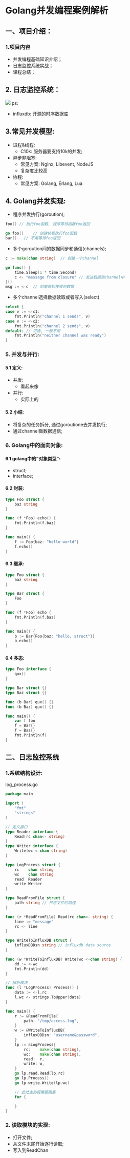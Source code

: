# Golang并发编程案例解析
## 一、项目介绍：
### 1.项目内容
- 并发编程基础知识介绍；
- 日志监控系统实战；
- 课程总结；
## 2. 日志监控系统：
![](./Doc/images/01_logSys.jpg)
ps:
- influxdb: 开源的时序数据库

## 3.常见并发模型:
- 进程&线程:
    - C10k: 服务器要支持10k的并发;
-  异步非阻塞:
    - 常见方案: Nginx, Libevent, NodeJS
    - 复杂度比较高
- 协程:
    - 常见方案: Golang, Erlang, Lua

## 4. Golang并发实现:
- 程序并发执行(goroution);
```go
foo() // 执行foo函数, 程序等待函数foo返回

go foo()    // 创建协程执行foo函数
bar()   // 不用等待foo返回
```
- 多个goroution间的数据同步和通信(channels);
```go
c := make(chan string)  // 创建一个channel

go func() {
    time.Sleep(1 * time.Second)
    c <- "message from closure" // 发送数据到channel中
}()
msg := <-c  // 阻塞直到接收到数据
```
- 多个channel选择数据读取或者写入(select)
```go
select {
case v := <-c1:
    fmt.Println("channel 1 sends", v)
case v := <-c2:
    fmt.Println("channel 2 sends", v)
default: // 可选, 一般不用
    fmt.Println("neither channel was ready")
}
```

### 5. 并发与并行:
#### 5.1 定义:
- 并发:
    - 看起来像
- 并行:
    - 实际上的
#### 5.2 小结:
- 将复杂的任务拆分, 通过goroutione去并发执行;
- 通过channel做数据通信;

### 6. Golang中的面向对象:
#### 6.1 golang中的"对象类型":
- struct;
- interface;

#### 6.2 封装:
```go
type Foo struct {
    baz string
}

func (f *Foo) echo() {
    fmt.Println(f.baz)
}

func main() {
    f := Foo{baz: "hello world"}
    f.echo()
}
```

#### 6.3 继承:
```go
type Foo struct {
    baz string
}

type Bar struct {
    Foo
}

func (f *Foo) echo {
    fmt.Println(f.baz)
}

func main() {
    b := Bar{Foo{baz: "hello, struct"}}
    b.echo()
}
```
#### 6.4 多态:
```go
type Foo interface {
    qux()
}

type Bar struct {}
type Baz struct {}

func (b Bar) qux() {}
func (b Baz) qux() {}

func main() {
    var f foo
    f = Bar{}
    f = Baz{}
    fmt.Println(f)
}

```

## 二、日志监控系统
### 1.系统结构设计:
log_process.go
```go
package main

import (
	"fmt"
	"strings"
)

// 定义接口
type Reader interface {
	Read(rc chan<- string)
}
type Writer interface {
	Write(wc <-chan string)
}

type LogProcess struct {
	rc    chan string
	wc    chan string
	read  Reader
	write Writer
}

type ReadFromFile struct {
	path string // 日志文件的路径
}

func (r *ReadFromFile) Read(rc chan<- string) {
	line := "message"
	rc <- line
}

type WriteToInfluxDB struct {
	influxDBDsn string // influxdb data source
}

func (w *WriteToInfluxDB) Write(wc <-chan string) {
	dd := <-wc
	fmt.Println(dd)
}

// 解析模块
func (l *LogProcess) Process() {
	data := <-l.rc
	l.wc <- strings.ToUpper(data)
}

func main() {
	r := &ReadFromFile{
		path: "/tmp/access.log",
	}
	w := &WriteToInfluxDB{
		influxDBDsn: "username&password",
	}
	lp := &LogProcess{
		rc:    make(chan string),
		wc:    make(chan string),
		read:  r,
		write: w,
	}
	go lp.read.Read(lp.rc)
	go lp.Process()
	go lp.write.Write(lp.wc)

	// 此处主协程需要阻塞
	for {

	}
}
```

### 2. 读取模块的实现:
- 打开文件;
- 从文件末尾开始逐行读取;
- 写入到ReadChan
